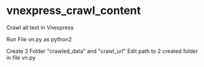 # vnexpress_crawl_content
Crawl all text in Vnexpress


Run File vn.py as python2

Create 2 Folder "crawled_data" and "crawl_url"
Edit path to 2 created folder in file vn.py 
